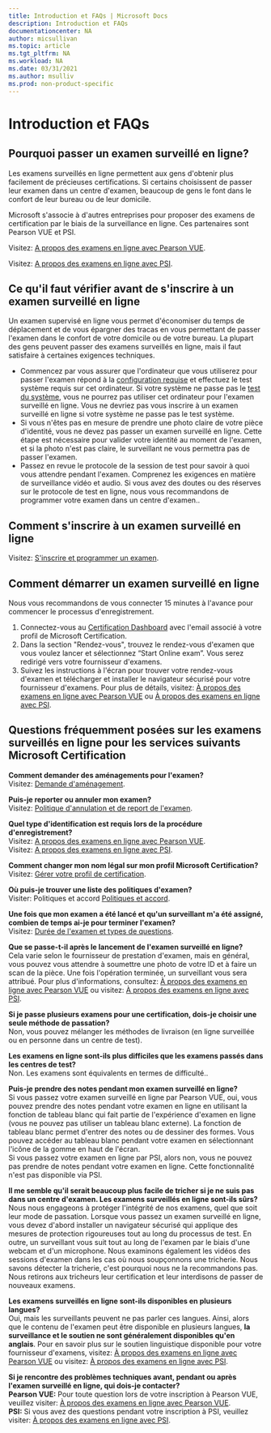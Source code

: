 ```yaml
---
title: Introduction et FAQs | Microsoft Docs
description: Introduction et FAQs 
documentationcenter: NA 
author: micsullivan
ms.topic: article
ms.tgt_pltfrm: NA
ms.workload: NA
ms.date: 03/31/2021
ms.author: msulliv
ms.prod: non-product-specific
---
```

# Introduction et FAQs

## Pourquoi passer un examen surveillé en ligne?

Les examens surveillés en ligne permettent aux gens d'obtenir plus facilement de précieuses certifications. Si certains choisissent de passer leur examen dans un centre d'examen, beaucoup de gens le font dans le confort de leur bureau ou de leur domicile.

Microsoft s'associe à d'autres entreprises pour proposer des examens de certification par le biais de la surveillance en ligne. Ces partenaires sont Pearson VUE et PSI.

Visitez: [A propos des examens en ligne avec Pearson VUE](/learn/certifications/online-exams).

Visitez: [A propos des examens en ligne avec PSI](/learn/certifications/online-exams-psi).

## Ce qu'il faut vérifier avant de s'inscrire à un examen surveillé en ligne

Un examen supervisé en ligne vous permet d'économiser du temps de déplacement et de vous épargner des tracas en vous permettant de passer l'examen dans le confort de votre domicile ou de votre bureau. La plupart des gens peuvent passer des examens surveillés en ligne, mais il faut satisfaire à certaines exigences techniques.

- Commencez par vous assurer que l'ordinateur que vous utiliserez pour passer l'examen répond à la [configuration requise](/learn/certifications/online-exams-psi#minimum-system-requirements) et effectuez le test système requis sur cet ordinateur. Si votre système ne passe pas le [test du système](/learn/certifications/online-exams-psi#run-a-system-check), vous ne pourrez pas utiliser cet ordinateur pour l'examen surveillé en ligne. Vous ne devriez pas vous inscrire à un examen surveillé en ligne si votre système ne passe pas le test système.
- Si vous n'êtes pas en mesure de prendre une photo claire de votre pièce d'identité, vous ne devez pas passer un examen surveillé en ligne. Cette étape est nécessaire pour valider votre identité au moment de l'examen, et si la photo n'est pas claire, le surveillant ne vous permettra pas de passer l'examen.
- Passez en revue le protocole de la session de test pour savoir à quoi vous attendre pendant l'examen. Comprenez les exigences en matière de surveillance vidéo et audio. Si vous avez des doutes ou des réserves sur le protocole de test en ligne, nous vous recommandons de programmer votre examen dans un centre d'examen..

## Comment s'inscrire à un examen surveillé en ligne

Visitez: [S'inscrire et programmer un examen](/learn/certifications/register-schedule-exam).

## Comment démarrer un examen surveillé en ligne

Nous vous recommandons de vous connecter 15 minutes à l'avance pour commencer le processus d'enregistrement.

1. Connectez-vous au [Certification Dashboard](https://aka.ms/certdashboard) avec l'email associé à votre profil de Microsoft Certification.
2. Dans la section "Rendez-vous", trouvez le rendez-vous d'examen que vous voulez lancer et sélectionnez “Start Online exam”. Vous serez redirigé vers votre fournisseur d'examens.
3. Suivez les instructions à l'écran pour trouver votre rendez-vous d'examen et télécharger et installer le navigateur sécurisé pour votre fournisseur d'examens. Pour plus de détails, visitez: [À propos des examens en ligne avec Pearson VUE](/learn/certifications/online-exams) ou [À propos des examens en ligne avec PSI](/learn/certifications/online-exams-psi).

## Questions fréquemment posées sur les examens surveillés en ligne pour les services suivants Microsoft Certification

**Comment demander des aménagements pour l'examen?**
<br> Visitez: [Demande d'aménagement](/learn/certifications/request-accommodations).

**Puis-je reporter ou annuler mon examen?**
<br> Visitez: [Politique d'annulation et de report de l'examen](/learn/certifications/exam-reschedule-and-cancellation-policy).

**Quel type d'identification est requis lors de la procédure d'enregistrement?**
<br> Visitez: [A propos des examens en ligne avec Pearson VUE](/learn/certifications/online-exams).
<br> Visitez: [A propos des examens en ligne avec PSI](/learn/certifications/online-exams-psi).

**Comment changer mon nom légal sur mon profil Microsoft Certification?**
<br> Visitez: [Gérer votre profil de certification](/learn/certifications/manage-certification-profile).

**Où puis-je trouver une liste des politiques d'examen?**
<br>Visiter: Politiques et accord [Politiques et accord](/learn/certifications/certification-exam-policies).

**Une fois que mon examen a été lancé et qu'un surveillant m'a été assigné, combien de temps ai-je pour terminer l'examen?**
<br>Visitez: [Durée de l'examen et types de questions](/learn/certifications/exam-duration-question-types).

**Que se passe-t-il après le lancement de l'examen surveillé en ligne?**
<br>Cela varie selon le fournisseur de prestation d'examen, mais en général, vous pouvez vous attendre à soumettre une photo de votre ID et à faire un scan de la pièce. Une fois l'opération terminée, un surveillant vous sera attribué. Pour plus d'informations, consultez: [À propos des examens en ligne avec Pearson VUE](/learn/certifications/online-exams) ou visitez: [À propos des examens en ligne avec PSI](/learn/certifications/online-exams-psi).

**Si je passe plusieurs examens pour une certification, dois-je choisir une seule méthode de passation?**
<br>Non, vous pouvez mélanger les méthodes de livraison (en ligne surveillée ou en personne dans un centre de test).

**Les examens en ligne sont-ils plus difficiles que les examens passés dans les centres de test?**
<br>Non. Les examens sont équivalents en termes de difficulté..

**Puis-je prendre des notes pendant mon examen surveillé en ligne?**
<br>Si vous passez votre examen surveillé en ligne par Pearson VUE, oui, vous pouvez prendre des notes pendant votre examen en ligne en utilisant la fonction de tableau blanc qui fait partie de l'expérience d'examen en ligne (vous ne pouvez pas utiliser un tableau blanc externe). La fonction de tableau blanc permet d'entrer des notes ou de dessiner des formes. Vous pouvez accéder au tableau blanc pendant votre examen en sélectionnant l'icône de la gomme en haut de l'écran.
<br>Si vous passez votre examen en ligne par PSI, alors non, vous ne pouvez pas prendre de notes pendant votre examen en ligne. Cette fonctionnalité n'est pas disponible via PSI.

**Il me semble qu'il serait beaucoup plus facile de tricher si je ne suis pas dans un centre d'examen. Les examens surveillés en ligne sont-ils sûrs?**
<br>Nous nous engageons à protéger l'intégrité de nos examens, quel que soit leur mode de passation. Lorsque vous passez un examen surveillé en ligne, vous devez d'abord installer un navigateur sécurisé qui applique des mesures de protection rigoureuses tout au long du processus de test. En outre, un surveillant vous suit tout au long de l'examen par le biais d'une webcam et d'un microphone. Nous examinons également les vidéos des sessions d'examen dans les cas où nous soupçonnons une tricherie. Nous savons détecter la tricherie, c'est pourquoi nous ne la recommandons pas. Nous retirons aux tricheurs leur certification et leur interdisons de passer de nouveaux examens.

**Les examens surveillés en ligne sont-ils disponibles en plusieurs langues?**
<br>Oui, mais les surveillants peuvent ne pas parler ces langues. Ainsi, alors que le contenu de l'examen peut être disponible en plusieurs langues, **la surveillance et le soutien ne sont généralement disponibles qu'en anglais**. Pour en savoir plus sur le soutien linguistique disponible pour votre fournisseur d'examens, visitez: [À propos des examens en ligne avec Pearson VUE](/learn/certifications/online-exams) ou visitez: [À propos des examens en ligne avec PSI](/learn/certifications/online-exams-psi).

**Si je rencontre des problèmes techniques avant, pendant ou après l'examen surveillé en ligne, qui dois-je contacter?**
<br>**Pearson VUE:** Pour toute question lors de votre inscription à Pearson VUE, veuillez visiter: [À propos des examens en ligne avec Pearson VUE](/learn/certifications/online-exams).
<br>**PSI:** Si vous avez des questions pendant votre inscription à PSI, veuillez visiter: [À propos des examens en ligne avec PSI](/learn/certifications/online-exams-psi).
